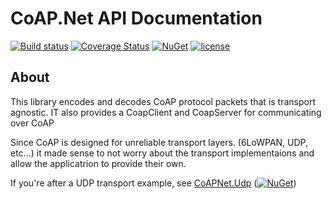 # CoAP.Net API Documentation 

[![Build status](https://ci.appveyor.com/api/projects/status/ku2x7p5eo2yf4lls?svg=true)](https://ci.appveyor.com/project/NZSmartie/coap-net-iu0to) [![Coverage Status](https://coveralls.io/repos/github/NZSmartie/CoAP.Net/badge.svg?branch=master)](https://coveralls.io/github/NZSmartie/CoAP.Net?branch=master) [![NuGet](https://img.shields.io/nuget/v/NZSmartie.CoAPNet.svg)](https://www.nuget.org/packages/NZSmartie.CoAPNet/) [![license](https://img.shields.io/github/license/NZSmartie/CoAP.Net.svg)](https://github.com/NZSmartie/CoAP.Net/blob/master/LICENSE)

## About

This library encodes and decodes CoAP protocol packets that is transport agnostic. 
IT also provides a CoapClient and CoapServer for communicating over CoAP

Since CoAP is designed for unreliable transport layers. (6LoWPAN, UDP, etc...) it made sense to not worry about the transport implementaions and allow the applicatrion to provide their own.

If you're after a UDP transport example, see [CoAPNet.Udp](https://github.com/NZSmartie/CoAP.Net/tree/master/src/CoAPNet.Udp) ([![NuGet](https://img.shields.io/nuget/v/NZSmartie.CoAPNet.Udp.svg)](https://www.nuget.org/packages/NZSmartie.CoAPNet.Udp/))